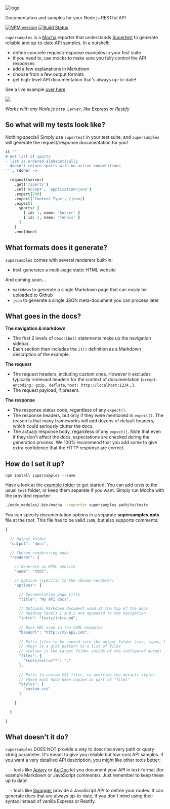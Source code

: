 ![logo](https://raw.github.com/rprieto/supersamples/master/logo.png)

Documentation and samples for your Node.js RESTful API

[![NPM version](https://badge.fury.io/js/supersamples.png)](http://badge.fury.io/js/supersamples)
[![Build Status](https://travis-ci.org/rprieto/supersamples.png?branch=master)](https://travis-ci.org/rprieto/supersamples)


`supersamples` is a [Mocha](https://github.com/visionmedia/mocha) reporter that understands [Supertest](https://github.com/visionmedia/supertest) to generate reliable and up-to-date API samples. In a nutshell:

- define concrete request/response examples in your test suite
- if you need to, use mocks to make sure you fully control the API responses
- add a few explanations in Markdown
- choose from a few output formats
- get high-level API documentation that's always up-to-date!

See a live example [over here](http://rprieto.github.io/supersamples).

<a href="http://rprieto.github.io/supersamples"><img src="https://raw.github.com/rprieto/supersamples/master/thumbnail.png" /></a>

*Works with any Node.js `http.Server`, like [Express](https://github.com/visionmedia/express) or [Restify](https://github.com/mcavage/node-restify)*

## So what will my tests look like?

Nothing special! Simply use `supertest` in your test suite, and `supersamples` will generate the request/response documentation for you!

```coffee
it '''
# Get list of sports
- list is ordered alphabetically
- doesn't return sports with no active competitions
''', (done) ->

  request(server)
    .get('/sports')
    .set('Accept', 'application/json')
    .expect(200)
    .expect('Content-Type', /json/)
    .expect(
      sports: [
        { id: 1, name: 'Soccer' }
        { id: 2, name: 'Tennis' }
      ]
    )
    .end(done)
```

## What formats does it generate?

`supersamples` comes with several renderers built-in:

- `html` generates a multi-page static HTML website

And coming soon...

- `markdown` to generate a single Markdown page that can easily be uploaded to Github
- `json` to generate a single JSON meta-document you can process later

## What goes in the docs?

**The navigation & markdown**

- The first 2 levels of `describe()` statements make up the navigation sidebar.
- Each section then includes the `it()` definition as a Markdown description of the example.

**The request**

- The request headers, including custom ones. However it excludes typically irrelevant headers for the context of documentation (`accept-encoding: gzip, deflate`, `host: http://localhost:1234`...).
- The request payload, if present.

**The response**

- The response status code, regardless of any `expect()`.
- The response headers, but only if they were mentioned in `expect()`. The reason is that many frameworks will add dozens of default headers, which could seriously clutter the docs.
- The actualy response body, regardless of any `expect()`. Note that even if they don't affect the docs, expectations are checked during the generation process. We 100% recommend that you add some to give extra confidence that the HTTP response are correct. 

## How do I set it up?

```
npm install supersamples --save
```

Have a look at the [example folder](http://github.com/rprieto/supersamples/blob/master/example) to get started. You can add tests to the usual `test` folder, or keep them separate if you want. Simply run Mocha with the provided reporter:

```bash
./node_modules/.bin/mocha --reporter supersamples path/to/tests
```

You can specify documentation options in a separate **supersamples.opts** file at the root. This file has to be valid `JSON`, but also supports comments:

```js
{
  
  // Output folder
  "output": "docs",

  // Chosen renderering mode
  "renderer": {

    // Generate an HTML website
    "name": "html",

    // Options (specific to the chosen renderer)
    "options": {

      // Documentation page title
      "title": "My API docs",
    
      // Optional Markdown document used at the top of the docs
      // Heading levels 1 and 2 are appended to the navigation
      "intro": "tests/intro.md",
    
      // Base URL used in the CURL examples
      "baseUrl": "http://my-api.com",
    
      // Extra files to be copied into the output folder (css, logos, htaccess...)
      // <key> is a glob pattern to a list of files
      // <value> is the target folder inside of the configured output
      "files": {
        "tests/extra/**": "."
      },
    
      // Paths to custom CSS files, to override the default styles
      // These must have been copied as part of "files"
      "styles": [
        "custom.css"
      ]

    }

  }

}
```

## What doesn't it do?

`supersamples` DOES NOT provide a way to describe every path or query string parameter. It's meant to give you reliable but low-cost API samples. If you want a very detailled API description, you might like other tools better:

&nbsp;&nbsp;&nbsp;&nbsp;- tools like [Apiary](http://apiary.io) or [ApiDoc](http://apidocjs.com) let you document your API in text-format (for example Markdown or JavaScript comments). Just remember to keep these up to date!

&nbsp;&nbsp;&nbsp;&nbsp;- tools like [Swagger](http://developers.helloreverb.com/swagger/) provide a JavaScript API to define your routes. It can generate docs that are always up-to-date, if you don't mind using their syntax instead of vanilla Express or Restify.
